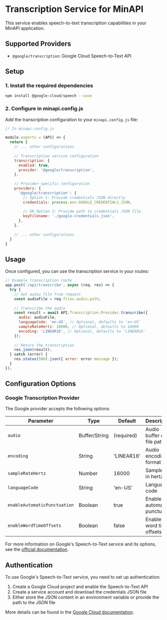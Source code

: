 # Transcription Service for MinAPI

This service enables speech-to-text transcription capabilities in your MinAPI application.

## Supported Providers

- `@google/transcription`: Google Cloud Speech-to-Text API

## Setup

### 1. Install the required dependencies

```bash
npm install @google-cloud/speech --save
```

### 2. Configure in minapi.config.js

Add the transcription configuration to your `minapi.config.js` file:

```javascript
// In minapi.config.js

module.exports = (API) => {
  return {
    // ... other configurations
    
    // Transcription service configuration
    transcription: {
      enabled: true,
      provider: '@google/transcription',
    },
    
    // Provider-specific configuration
    providers: {
      '@google/transcription': {
        // Option 1: Provide credentials JSON directly
        credentials: process.env.GOOGLE_CREDENTIALS_JSON,
        
        // OR Option 2: Provide path to credentials JSON file
        keyFilename: './google-credentials.json',
      },
    },
    
    // ... other configurations
  }
}
```

## Usage

Once configured, you can use the transcription service in your routes:

```javascript
// Example transcription route
app.post('/api/transcribe', async (req, res) => {
  try {
    // Get audio file from request
    const audioFile = req.files.audio.path;
    
    // Transcribe the audio
    const result = await API.Transcription.Provider.transcribe({
      audio: audioFile,
      languageCode: 'en-US', // Optional, defaults to 'en-US'
      sampleRateHertz: 16000, // Optional, defaults to 16000
      encoding: 'LINEAR16', // Optional, defaults to 'LINEAR16'
    });
    
    // Return the transcription
    res.json(result);
  } catch (error) {
    res.status(500).json({ error: error.message });
  }
});
```

## Configuration Options

### Google Transcription Provider

The Google provider accepts the following options:

| Parameter | Type | Default | Description |
|---|---|---|---|
| `audio` | Buffer/String | (required) | Audio buffer or file path |
| `encoding` | String | 'LINEAR16' | Audio encoding format |
| `sampleRateHertz` | Number | 16000 | Sample rate in hertz |
| `languageCode` | String | 'en-US' | Language code |
| `enableAutomaticPunctuation` | Boolean | true | Enable automatic punctuation |
| `enableWordTimeOffsets` | Boolean | false | Enable word time offsets |

For more information on Google's Speech-to-Text service and its options, see the [official documentation](https://cloud.google.com/speech-to-text/docs).

## Authentication

To use Google's Speech-to-Text service, you need to set up authentication:

1. Create a Google Cloud project and enable the Speech-to-Text API
2. Create a service account and download the credentials JSON file
3. Either store the JSON content in an environment variable or provide the path to the JSON file

More details can be found in the [Google Cloud documentation](https://cloud.google.com/speech-to-text/docs/quickstart-client-libraries). 